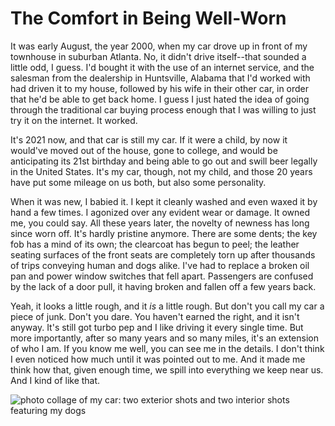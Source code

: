 # The Comfort in Being Well-Worn

It was early August, the year 2000, when my car drove up in front of my
townhouse in suburban Atlanta. No, it didn't drive itself--that sounded a
little odd, I guess. I'd bought it with the use of an internet service, and the
salesman from the dealership in Huntsville, Alabama that I'd worked with had
driven it to my house, followed by his wife in their other car, in order that
he'd be able to get back home. I guess I just hated the idea of going through
the traditional car buying process enough that I was willing to just try it on
the internet. It worked.

It's 2021 now, and that car is still my car. If it were a child, by now it
would've moved out of the house, gone to college, and would be anticipating its
21st birthday and being able to go out and swill beer legally in the United
States. It's my car, though, not my child, and those 20 years have put some
mileage on us both, but also some personality.

When it was new, I babied it. I kept it cleanly washed and even waxed it by
hand a few times. I agonized over any evident wear or damage. It owned me, you
could say. All these years later, the novelty of newness has long since worn
off. It's hardly pristine anymore. There are some dents; the key fob has a mind
of its own; the clearcoat has begun to peel; the leather seating surfaces of
the front seats are completely torn up after thousands of trips conveying human
and dogs alike. I've had to replace a broken oil pan and power window switches
that fell apart. Passengers are confused by the lack of a door pull, it having
broken and fallen off a few years back.

Yeah, it looks a little rough, and it _is_ a little rough. But don't you call
my car a piece of junk. Don't you dare. You haven't earned the right, and it
isn't anyway. It's still got turbo pep and I like driving it every single time.
But more importantly, after so many years and so many miles, it's an extension
of who I am. If you know me well, you can see me in the details. I don't think
I even noticed how much until it was pointed out to me. And it made me think
how that, given enough time, we spill into everything we keep near us. And I
kind of like that.

![photo collage of my car: two exterior shots and two interior shots featuring
my dogs](img/day-27-car-collage.jpeg)
